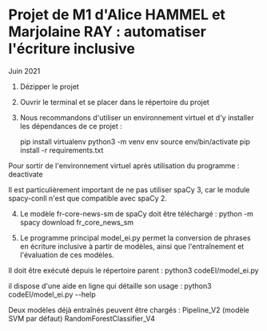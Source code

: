 # Projet de M1 d'Alice HAMMEL et Marjolaine RAY : automatiser l'écriture inclusive
Juin 2021

1) Dézipper le projet
2) Ouvrir le terminal et se placer dans le répertoire du projet

3) Nous recommandons d'utiliser un environnement virtuel et d'y installer les dépendances de ce projet :

    pip install virtualenv
    python3 -m venv env
    source env/bin/activate
    pip install -r requirements.txt

Pour sortir de l'environnement virtuel après utilisation du programme :
    deactivate

Il est particulièrement important de ne pas utiliser spaCy 3, car le module spacy-conll n'est que compatible avec spaCy 2.

4) Le modèle fr-core-news-sm de spaCy doit être téléchargé :
    python -m spacy download fr_core_news_sm

5) Le programme principal model_ei.py permet la conversion de phrases en écriture inclusive à partir de modèles, ainsi que l'entraînement et l'évaluation de ces modèles.

Il doit être exécuté depuis le répertoire parent :
    python3 codeEI/model_ei.py

il dispose d'une aide en ligne qui détaille son usage :
    python3 codeEI/model_ei.py --help

Deux modèles déjà entraînés peuvent être chargés :
Pipeline_V2 (modèle SVM par défaut)
RandomForestClassifier_V4